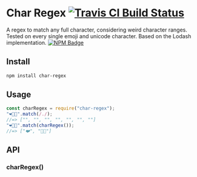 # Char Regex [![Travis CI Build Status](https://img.shields.io/travis/com/Richienb/char-regex/master.svg?style=for-the-badge)](https://travis-ci.com/Richienb/char-regex)
A regex to match any full character, considering weird character ranges. Tested on every single emoji and unicode character. Based on the Lodash implementation.
[![NPM Badge](https://nodei.co/npm/char-regex.png)](https://npmjs.com/package/char-regex)
## Install
```sh
npm install char-regex
```
## Usage
```js
const charRegex = require("char-regex");
"❤️👊🏽".match(/./);
//=> ["", "", "", "", "", "", ""]
"❤️👊🏽".match(charRegex());
//=> ["❤️", "👊🏽"]
```
## API
### charRegex()
